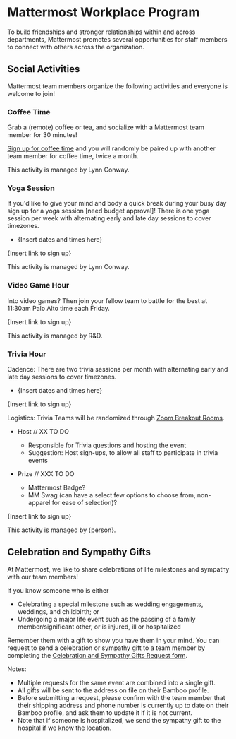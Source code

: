 # Mattermost Workplace Program

To build friendships and stronger relationships within and across departments, Mattermost promotes several opportunities for staff members to connect with others across the organization.

## Social Activities

Mattermost team members organize the following activities and everyone is welcome to join!

### Coffee Time

Grab a (remote) coffee or tea, and socialize with a Mattermost team member for 30 minutes!

[Sign up for coffee time](https://docs.google.com/spreadsheets/d/1MoHM7tI61F0gFMigcwaSYOBCKxvJAAiAVaefHWM8wBQ/edit#gid=0) and you will randomly be paired up with another team member for coffee time, twice a month.

This activity is managed by Lynn Conway.

### Yoga Session

If you'd like to give your mind and body a quick break during your busy day sign up for a yoga session [need budget approval]! There is one yoga session per week with alternating early and late day sessions to cover timezones.

  - {Insert dates and times here}

{Insert link to sign up}

This activity is managed by Lynn Conway.

### Video Game Hour

Into video games? Then join your fellow team to battle for the best at 11:30am Palo Alto time each Friday.

{Insert link to sign up}

This activity is managed by R&D.

### Trivia Hour

Cadence: There are two trivia sessions per month with alternating early and late day sessions to cover timezones.

  - {Insert dates and times here}

{Insert link to sign up}

Logistics: Trivia Teams will be randomized through [Zoom Breakout Rooms](https://support.zoom.us/hc/en-us/articles/206476093-Enabling-breakout-rooms).

  - Host // XX TO DO

    - Responsible for Trivia questions and hosting the event 
    - Suggestion: Host sign-ups, to allow all staff to participate in trivia events 

  - Prize // XXX TO DO

    - Mattermost Badge? 
    - MM Swag (can have a select few options to choose from, non-apparel for ease of selection)?  

{Insert link to sign up}

This activity is managed by {person}.

## Celebration and Sympathy Gifts

At Mattermost, we like to share celebrations of life milestones and sympathy with our team members!

If you know someone who is either
- Celebrating a special milestone such as wedding engagements, weddings, and childbirth; or
- Undergoing a major life event such as the passing of a family member/significant other, or is injured, ill or hospitalized

Remember them with a gift to show you have them in your mind. You can request to send a celebration or sympathy gift to a team member by completing the [Celebration and Sympathy Gifts Request form](https://docs.google.com/forms/d/1_ltFCvZhItVNWS6JV-glOnk1aU-d9oOfUZrW3zEiWhg/edit).

Notes:

  - Multiple requests for the same event are combined into a single gift.
  - All gifts will be sent to the address on file on their Bamboo profile.
  - Before submitting a request, please confirm with the team member that their shipping address and phone number is currently up to date on their Bamboo profile, and ask them to update it if it is not current.
  - Note that if someone is hospitalized, we send the sympathy gift to the hospital if we know the location.
